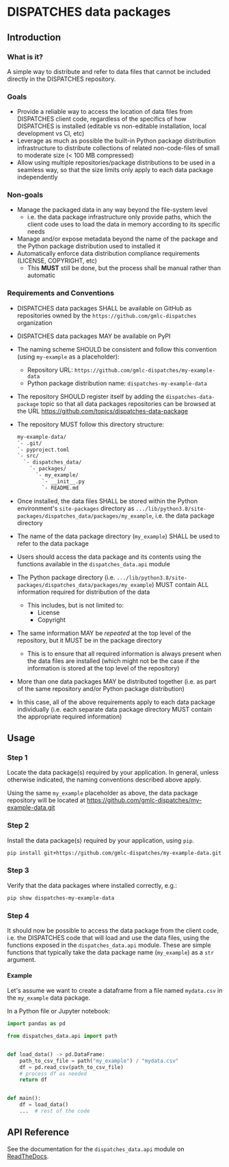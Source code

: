 # DISPATCHES data packages

## Introduction

### What is it?

A simple way to distribute and refer to data files that cannot be included directly in the DISPATCHES repository.

### Goals

- Provide a reliable way to access the location of data files from DISPATCHES client code, regardless of the specifics of how DISPATCHES is installed (editable vs non-editable installation, local development vs CI, etc)
- Leverage as much as possible the built-in Python package distribution infrastructure to distribute collections of related non-code-files of small to moderate size (< 100 MB compressed)
- Allow using multiple repositories/package distributions to be used in a seamless way, so that the size limits only apply to each data package independently

### Non-goals

- Manage the packaged data in any way beyond the file-system level
  - i.e. the data package infrastructure only provide paths, which the client code uses to load the data in memory according to its specific needs
- Manage and/or expose metadata beyond the name of the package and the Python package distribution used to installed it
- Automatically enforce data distribution compliance requirements (LICENSE, COPYRIGHT, etc)
  - This **MUST** still be done, but the process shall be manual rather than automatic

### Requirements and Conventions

- DISPATCHES data packages SHALL be available on GitHub as repositories owned by the `https://github.com/gmlc-dispatches` organization
- DISPATCHES data packages MAY be available on PyPI
- The naming scheme SHOULD be consistent and follow this convention (using `my-example` as a placeholder):
  - Repository URL: `https://github.com/gmlc-dispatches/my-example-data`
  - Python package distribution name: `dispatches-my-example-data`
- The repository SHOULD register itself by adding the `dispatches-data-package` topic so that all data packages repositories can be browsed at the URL <https://github.com/topics/dispatches-data-package>
- The repository MUST follow this directory structure:

  ```txt
  my-example-data/
  `- .git/
  `- pyproject.toml
  `- src/
    `- dispatches_data/
      `- packages/
        `- my_example/
          `- __init__.py
          `- README.md

  ```

- Once installed, the data files SHALL be stored within the Python environment's `site-packages` directory as `.../lib/python3.8/site-packages/dispatches_data/packages/my_example`, i.e. the data package directory
- The name of the data package directory (`my_example`) SHALL be used to refer to the data package
- Users should access the data package and its contents using the functions available in the `dispatches_data.api` module
- The Python package directory (i.e. `.../lib/python3.8/site-packages/dispatches_data/packages/my_example`) MUST contain ALL information required for distribution of the data
  - This includes, but is not limited to:
    - License
    - Copyright
- The same information MAY be _repeated_ at the top level of the repository, but it MUST be in the package directory
  - This is to ensure that all required information is always present when the data files are installed (which might not be the case if the information is stored at the top level of the repository)
- More than one data packages MAY be distributed together (i.e. as part of the same repository and/or Python package distribution)
- In this case, all of the above requirements apply to each data package individually (i.e. each separate data package directory MUST contain the appropriate required information)

## Usage

### Step 1

Locate the data package(s) required by your application. In general, unless otherwise indicated, the naming conventions described above apply.

Using the same `my_example` placeholder as above, the data package repository will be located at <https://github.com/gmlc-dispatches/my-example-data.git>

### Step 2

Install the data package(s) required by your application, using `pip`.

```sh
pip install git+https://github.com/gmlc-dispatches/my-example-data.git
```

### Step 3

Verify that the data packages where installed correctly, e.g.:

```sh
pip show dispatches-my-example-data
```

### Step 4

It should now be possible to access the data package from the client code, i.e. the DISPATCHES code that will load and use the data files, using the functions exposed in the `dispatches_data.api` module. These are simple functions that typically take the data package name (`my_example`) as a `str` argument.

#### Example

Let's assume we want to create a dataframe from a file named `mydata.csv` in the `my_example` data package.

In a Python file or Jupyter notebook:

```py
import pandas as pd

from dispatches_data.api import path


def load_data() -> pd.DataFrame:
    path_to_csv_file = path("my_example") / "mydata.csv"
    df = pd.read_csv(path_to_csv_file)
    # process df as needed
    return df


def main():
    df = load_data()
    ...  # rest of the code
```

## API Reference

See the documentation for the `dispatches_data.api` module on [ReadTheDocs](https://dispatches-data-packages.readthedocs.io/en/latest/).
